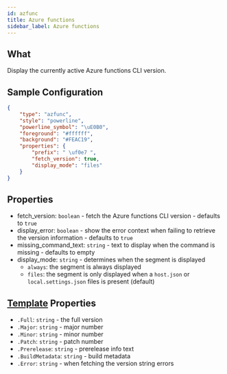 ```yaml
---
id: azfunc
title: Azure functions
sidebar_label: Azure functions
---
```


## What

Display the currently active Azure functions CLI version.

## Sample Configuration

```json
{
    "type": "azfunc",
    "style": "powerline",
    "powerline_symbol": "\uE0B0",
    "foreground": "#ffffff",
    "background": "#FEAC19",
    "properties": {
        "prefix": " \uf0e7 ",
        "fetch_version": true,
        "display_mode": "files"
    }
}
```

## Properties

- fetch_version: `boolean` - fetch the Azure functions CLI version - defaults to `true`
- display_error: `boolean` - show the error context when failing to retrieve the version information - defaults to `true`
- missing_command_text: `string` - text to display when the command is missing - defaults to empty
- display_mode: `string` - determines when the segment is displayed
  - `always`: the segment is always displayed
  - `files`: the segment is only displayed when a `host.json` or `local.settings.json` files is present (default)

## [Template][templates] Properties

- `.Full`: `string` - the full version
- `.Major`: `string` - major number
- `.Minor`: `string` - minor number
- `.Patch`: `string` - patch number
- `.Prerelease`: `string` - prerelease info text
- `.BuildMetadata`: `string` - build metadata
- `.Error`: `string` - when fetching the version string errors

[templates]: /docs/config-text#templates
